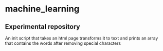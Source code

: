 # machine_learning

## Experimental repository

An init script that takes an html page transforms it to text
and prints an array that contains the words after removing special characters
